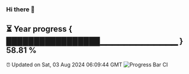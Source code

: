 ### Hi there 👋
⏳ Year progress { █████████████████▁▁▁▁▁▁▁▁▁▁▁▁▁ } 58.81 %
---
⏰ Updated on Sat, 03 Aug 2024 06:09:44 GMT
![Progress Bar CI](https://github.com/Moyi321/Moyi321/workflows/Progress%20Bar%20CI/badge.svg)
